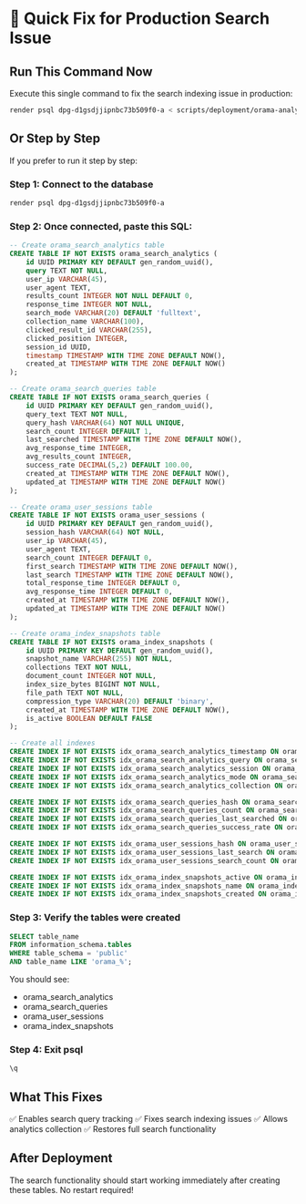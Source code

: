 # 🚨 Quick Fix for Production Search Issue

## Run This Command Now

Execute this single command to fix the search indexing issue in production:

```bash
render psql dpg-d1gsdjjipnbc73b509f0-a < scripts/deployment/orama-analytics-tables.sql
```

## Or Step by Step

If you prefer to run it step by step:

### Step 1: Connect to the database
```bash
render psql dpg-d1gsdjjipnbc73b509f0-a
```

### Step 2: Once connected, paste this SQL:

```sql
-- Create orama_search_analytics table
CREATE TABLE IF NOT EXISTS orama_search_analytics (
    id UUID PRIMARY KEY DEFAULT gen_random_uuid(),
    query TEXT NOT NULL,
    user_ip VARCHAR(45),
    user_agent TEXT,
    results_count INTEGER NOT NULL DEFAULT 0,
    response_time INTEGER NOT NULL,
    search_mode VARCHAR(20) DEFAULT 'fulltext',
    collection_name VARCHAR(100),
    clicked_result_id VARCHAR(255),
    clicked_position INTEGER,
    session_id UUID,
    timestamp TIMESTAMP WITH TIME ZONE DEFAULT NOW(),
    created_at TIMESTAMP WITH TIME ZONE DEFAULT NOW()
);

-- Create orama_search_queries table
CREATE TABLE IF NOT EXISTS orama_search_queries (
    id UUID PRIMARY KEY DEFAULT gen_random_uuid(),
    query_text TEXT NOT NULL,
    query_hash VARCHAR(64) NOT NULL UNIQUE,
    search_count INTEGER DEFAULT 1,
    last_searched TIMESTAMP WITH TIME ZONE DEFAULT NOW(),
    avg_response_time INTEGER,
    avg_results_count INTEGER,
    success_rate DECIMAL(5,2) DEFAULT 100.00,
    created_at TIMESTAMP WITH TIME ZONE DEFAULT NOW(),
    updated_at TIMESTAMP WITH TIME ZONE DEFAULT NOW()
);

-- Create orama_user_sessions table
CREATE TABLE IF NOT EXISTS orama_user_sessions (
    id UUID PRIMARY KEY DEFAULT gen_random_uuid(),
    session_hash VARCHAR(64) NOT NULL,
    user_ip VARCHAR(45),
    user_agent TEXT,
    search_count INTEGER DEFAULT 0,
    first_search TIMESTAMP WITH TIME ZONE DEFAULT NOW(),
    last_search TIMESTAMP WITH TIME ZONE DEFAULT NOW(),
    total_response_time INTEGER DEFAULT 0,
    avg_response_time INTEGER DEFAULT 0,
    created_at TIMESTAMP WITH TIME ZONE DEFAULT NOW(),
    updated_at TIMESTAMP WITH TIME ZONE DEFAULT NOW()
);

-- Create orama_index_snapshots table
CREATE TABLE IF NOT EXISTS orama_index_snapshots (
    id UUID PRIMARY KEY DEFAULT gen_random_uuid(),
    snapshot_name VARCHAR(255) NOT NULL,
    collections TEXT NOT NULL,
    document_count INTEGER NOT NULL,
    index_size_bytes BIGINT NOT NULL,
    file_path TEXT NOT NULL,
    compression_type VARCHAR(20) DEFAULT 'binary',
    created_at TIMESTAMP WITH TIME ZONE DEFAULT NOW(),
    is_active BOOLEAN DEFAULT FALSE
);

-- Create all indexes
CREATE INDEX IF NOT EXISTS idx_orama_search_analytics_timestamp ON orama_search_analytics(timestamp);
CREATE INDEX IF NOT EXISTS idx_orama_search_analytics_query ON orama_search_analytics USING hash(query);
CREATE INDEX IF NOT EXISTS idx_orama_search_analytics_session ON orama_search_analytics(session_id);
CREATE INDEX IF NOT EXISTS idx_orama_search_analytics_mode ON orama_search_analytics(search_mode);
CREATE INDEX IF NOT EXISTS idx_orama_search_analytics_collection ON orama_search_analytics(collection_name);

CREATE INDEX IF NOT EXISTS idx_orama_search_queries_hash ON orama_search_queries(query_hash);
CREATE INDEX IF NOT EXISTS idx_orama_search_queries_count ON orama_search_queries(search_count);
CREATE INDEX IF NOT EXISTS idx_orama_search_queries_last_searched ON orama_search_queries(last_searched);
CREATE INDEX IF NOT EXISTS idx_orama_search_queries_success_rate ON orama_search_queries(success_rate);

CREATE INDEX IF NOT EXISTS idx_orama_user_sessions_hash ON orama_user_sessions(session_hash);
CREATE INDEX IF NOT EXISTS idx_orama_user_sessions_last_search ON orama_user_sessions(last_search);
CREATE INDEX IF NOT EXISTS idx_orama_user_sessions_search_count ON orama_user_sessions(search_count);

CREATE INDEX IF NOT EXISTS idx_orama_index_snapshots_active ON orama_index_snapshots(is_active, created_at);
CREATE INDEX IF NOT EXISTS idx_orama_index_snapshots_name ON orama_index_snapshots(snapshot_name);
CREATE INDEX IF NOT EXISTS idx_orama_index_snapshots_created ON orama_index_snapshots(created_at);
```

### Step 3: Verify the tables were created
```sql
SELECT table_name 
FROM information_schema.tables 
WHERE table_schema = 'public' 
AND table_name LIKE 'orama_%';
```

You should see:
- orama_search_analytics
- orama_search_queries
- orama_user_sessions
- orama_index_snapshots

### Step 4: Exit psql
```sql
\q
```

## What This Fixes

✅ Enables search query tracking
✅ Fixes search indexing issues
✅ Allows analytics collection
✅ Restores full search functionality

## After Deployment

The search functionality should start working immediately after creating these tables. No restart required!